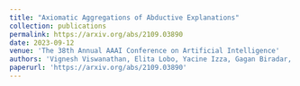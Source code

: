 ```yaml
---
title: "Axiomatic Aggregations of Abductive Explanations"
collection: publications
permalink: https://arxiv.org/abs/2109.03890
date: 2023-09-12
venue: 'The 38th Annual AAAI Conference on Artificial Intelligence'
authors: 'Vignesh Viswanathan, Elita Lobo, Yacine Izza, Gagan Biradar, Yair Zick'
paperurl: 'https://arxiv.org/abs/2109.03890'
---
```


